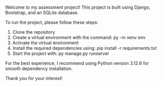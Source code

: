 Welcome to my assessment project! This project is built using Django, Bootstrap, and an SQLite database.

To run the project, please follow these steps:

1. Clone the repository
2. Create a virtual environment with the command: py -m venv env
3. Activate the virtual environment
4. Install the required dependencies using: pip install -r requirements.txt
5. Start the project with: py manage.py runserver
   
For the best experience, I recommend using Python version 3.12.6 for smooth dependency installation.

Thank you for your interest!
